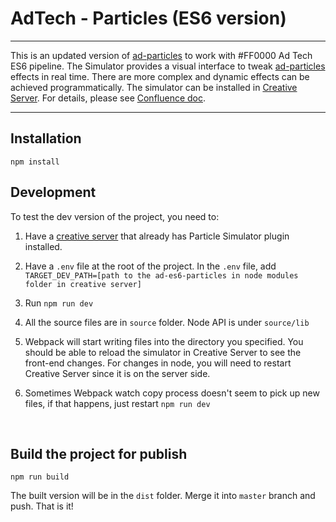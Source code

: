 # AdTech - Particles (ES6 version)
----------------------------------------------------------------

This is an updated version of [ad-particles](https://stash.ff0000.com/projects/AT/repos/ad-particles/browse) to work with #FF0000 Ad Tech ES6 pipeline. The Simulator provides a visual interface to tweak [ad-particles](https://github.com/ff0000-ad-tech/ad-particles) effects in real time. There are more complex and dynamic effects can be achieved programmatically. The simulator can be installed in [Creative Server](https://github.com/ff0000-ad-tech/wp-creative-server). For details, please see [Confluence doc](hhttps://confluence.ff0000.com/display/AT/1.+Simulator+with+Creative+Server).



----
## Installation
`npm install`
<br>
## Development
To test the dev version of the project, you need to: 

1. Have a [creative server](https://github.com/ff0000-ad-tech/wp-creative-server) that already has Particle Simulator plugin installed. 

2. Have a `.env` file at the root of the project. In the `.env` file, add `TARGET_DEV_PATH=[path to the ad-es6-particles in node modules folder in creative server]`

3. Run `npm run dev`

4. All the source files are in `source` folder. Node API is under `source/lib`

5. Webpack will start writing files into the directory you specified. You should be able to reload the simulator in Creative Server to see the front-end changes. For changes in node, you will need to restart Creative Server since it is on the server side.

6. Sometimes Webpack watch copy process doesn't seem to pick up new files, if that happens, just restart `npm run dev`
<br>

## Build the project for publish
`npm run build`

The built version will be in the `dist` folder. Merge it into `master` branch and push. That is it!
